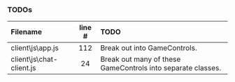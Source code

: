### TODOs
| Filename | line # | TODO
|:------|:------:|:------
| client\js\app.js | 112 | Break out into GameControls.
| client\js\chat-client.js | 24 | Break out many of these GameControls into separate classes.